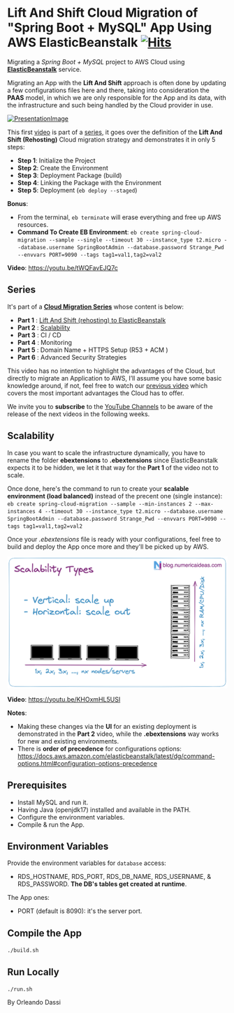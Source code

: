# Lift And Shift Cloud Migration of "Spring Boot + MySQL" App Using AWS ElasticBeanstalk&nbsp;[![Hits](https://hits.seeyoufarm.com/api/count/incr/badge.svg?url=https%3A%2F%2Fgithub.com%2Fnumerica-ideas%2Fcommunity%2Ftree%2Fmaster%2Faws%2Fspringboot-migration-elasticbeanstalk&count_bg=%2379C83D&title_bg=%23555555&icon=&icon_color=%23E7E7E7&title=hits&edge_flat=false)](https://youtube.com/playlist?list=PLJl2liPyo6s3oQkBT2UWbuSfrwO4aS-9Z)

Migrating a *Spring Boot + MySQL* project to AWS Cloud using **[ElasticBeanstalk](https://aws.amazon.com/elasticbeanstalk/)** service.

Migrating an App with the **Lift And Shift** approach is often done by updating a few configurations files here and there, taking into consideration the **PAAS** model, in which we are only responsible for the App and its data, with the infrastructure and such being handled by the Cloud provider in use. 

[![PresentationImage](aws-elasticbeanstalk-migration.png)](https://youtu.be/tWQFavEJQ7c)

This first [video](https://youtu.be/tWQFavEJQ7c) is part of a [series](https://github.com/numerica-ideas/community/tree/master/aws/springboot-migration-elasticbeanstalk#series), it goes over the definition of the **Lift And Shift (Rehosting)** Cloud migration strategy and demonstrates it in only 5 steps:
- **Step 1**: Initialize the Project
- **Step 2**: Create the Environment
- **Step 3**: Deployment Package (build)
- **Step 4**: Linking the Package with the Environment
- **Step 5**: Deployment (`eb deploy --staged`)

**Bonus**:
- From the terminal, `eb terminate` will erase everything and free up AWS resources.
- **Command To Create EB Environment**: `eb create spring-cloud-migration --sample --single --timeout 30 --instance_type t2.micro --database.username SpringBootAdmin --database.password Strange_Pwd --envvars PORT=9090 --tags tag1=val1,tag2=val2`

**Video**: https://youtu.be/tWQFavEJQ7c

## Series
It's part of a **[Cloud Migration Series](https://youtube.com/playlist?list=PLJl2liPyo6s3oQkBT2UWbuSfrwO4aS-9Z)** whose content is below:
- **Part 1** : [Lift And Shift (rehosting) to ElasticBeanstalk](https://youtu.be/tWQFavEJQ7c)
- **Part 2** : [Scalability](https://youtu.be/KHOxmHL5USI)
- **Part 3** : CI / CD
- **Part 4** : Monitoring
- **Part 5** : Domain Name + HTTPS Setup (R53 + ACM )
- **Part 6** : Advanced Security Strategies

This video has no intention to highlight the advantages of the Cloud, but directly to migrate an Application to AWS, I’ll assume you have some basic knowledge around, if not, feel free to watch our [previous video](https://youtu.be/0II0ikOZEYE) which covers the most important advantages the Cloud has to offer.

We invite you to **subscribe** to the [YouTube Channels](https://www.youtube.com/@numericaideas/channels?sub_confirmation=1) to be aware of the release of the next videos in the following weeks.

## Scalability
In case you want to scale the infrastructure dynamically, you have to rename the folder **ebextensions** to **.ebextensions** since ElasticBeanstalk expects it to be hidden, we let it that way for the **Part 1** of the video not to scale.

Once done, here's the command to run to create your **scalable environment (load balanced)** instead of the precent one (single instance): `eb create spring-cloud-migration --sample --min-instances 2 --max-instances 4 --timeout 30 --instance_type t2.micro --database.username SpringBootAdmin --database.password Strange_Pwd --envvars PORT=9090 --tags tag1=val1,tag2=val2`

Once your *.ebextensions* file is ready with your configurations, feel free to build and deploy the App once more and they'll be picked up by AWS.

[![ScalabilityTypesImage](scalability-types.png)](https://youtu.be/KHOxmHL5USI)

**Video**: https://youtu.be/KHOxmHL5USI

**Notes**:
- Making these changes via the **UI** for an existing deployment is demonstrated in the **Part 2** video, while the **.ebextensions** way works for new and existing environments.
- There is **order of precedence** for configurations options: https://docs.aws.amazon.com/elasticbeanstalk/latest/dg/command-options.html#configuration-options-precedence

## Prerequisites
- Install MySQL and run it.
- Having Java (openjdk17) installed and available in the PATH.
- Configure the environment variables.
- Compile & run the App.

## Environment Variables
Provide the environment variables for `database` access:
- RDS_HOSTNAME, RDS_PORT, RDS_DB_NAME, RDS_USERNAME, & RDS_PASSWORD. **The DB's tables get created at runtime**.

The App ones:
- PORT (default is 8090): it's the server port.

## Compile the App
`./build.sh`

## Run Locally
`./run.sh`

By Orleando Dassi
